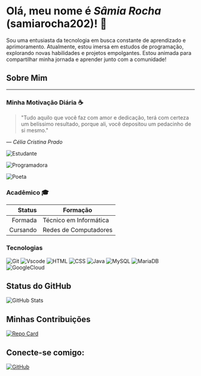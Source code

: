 
# Olá, meu nome é *Sâmia Rocha* (samiarocha202)! 👋
Sou uma entusiasta da tecnologia em busca constante de aprendizado e aprimoramento. Atualmente, estou imersa em estudos de programação, explorando novas habilidades e projetos empolgantes. Estou animada para compartilhar minha jornada e aprender junto com a comunidade!

## Sobre Mim
---
### Minha Motivação Diária ☕
> "Tudo aquilo que você faz com amor e dedicação, terá com certeza um belíssimo resultado, porque ali, você depositou um pedacinho de si mesmo."

— *Célia Cristina Prado*


![Estudante](https://img.shields.io/badge/Estudante-008000?style=for-the-badge&logoWidth=40)

![Programadora](https://img.shields.io/badge/Programadora-0047AB?style=for-the-badge&logoWidth=40) 

![Poeta](https://img.shields.io/badge/Poeta-800080?style=for-the-badge&logoWidth=40)

### Acadêmico 🎓

| Status| Formação |
|---------:|-----------|
| Formada  |Técnico em Informática|
| Cursando |Redes de Computadores |

### Tecnologias

![Git](https://img.shields.io/badge/GIT-E44C30?style=for-the-badge&logo=git&logoColor=white) 
![Vscode](https://img.shields.io/badge/Vscode-007ACC?style=for-the-badge&logo=visual-studio-code&logoColor=white)
![HTML](https://img.shields.io/badge/HTML-000?style=for-the-badge&logo=html5&logoColor=30A3DC)
![CSS](https://img.shields.io/badge/CSS-000?style=for-the-badge&logo=css3&logoColor=E94D5F)
![Java](https://img.shields.io/badge/Java-B00?style=for-the-badge&logo=java)
![MySQL](https://img.shields.io/badge/MySQL-00000F?style=for-the-badge&logo=mysql&logoColor=white)
![MariaDB](https://img.shields.io/badge/MariaDB-003545?style=for-the-badge&logo=mariadb&logoColor=white)
![GoogleCloud](https://img.shields.io/badge/GoogleCloud-%234285F4.svg?style=for-the-badge&logo=google-cloud&logoColor=white)

## Status do GitHub
![GitHub Stats](https://github-readme-stats.vercel.app/api?username=samiarocha202&theme=transparent&bg_color=00008b&border_color=30A3DC&show_icons=true&icon_color=FFFF00&title_color=FFFFFF&text_color=FFF)


## Minhas Contribuições
[![Repo Card](https://github-readme-stats.vercel.app/api/pin/?username=samiarocha202&repo=dio-lab-open-source&bg_color=000&border_color=30A3DC&show_icons=true&icon_color=30A3DC&title_color=E94D5F&text_color=FFF)](https://github.com/samiarocha202/dio-lab-open-source)


## Conecte-se comigo:
[![GitHub](https://img.shields.io/badge/GitHub-100000?style=for-the-badge&logo=github&logoColor=white)](https://github.com/samiarocha202)
